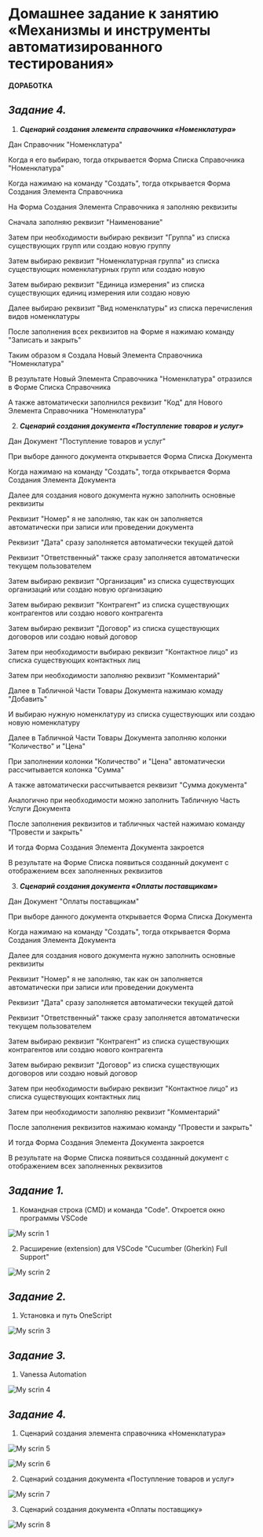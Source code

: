 # **Домашнее задание к занятию «Механизмы и инструменты автоматизированного тестирования»**

**ДОРАБОТКА**

## _Задание 4._

1.  **_Сценарий создания элемента справочника «Номенклатура»_**
   
Дан Справочник "Номенклатура"

Когда я его выбираю, тогда открывается Форма Списка Справочника "Номенклатура"

Когда нажимаю на команду "Создать", тогда открывается Форма Создания Элемента Справочника

На Форма Создания Элемента Справочника я заполняю реквизиты

Сначала заполняю реквизит "Наименование"

Затем при необходимости выбираю реквизит "Группа" из списка существующих групп или создаю новую группу

Затем выбираю реквизит "Номенклатурная группа" из списка существующих номенклатурных групп или создаю новую

Затем выбираю реквизит "Единица измерения" из списка существующих единиц измерения или создаю новую

Далее выбираю реквизит "Вид номенклатуры" из списка перечисления видов номенклатуры

После заполнения всех реквизитов на Форме я нажимаю команду "Записать и закрыть"

Таким образом я Создала Новый Элемента Справочника "Номенклатура"

В результате Новый Элемента Справочника "Номенклатура" отразился в Форме Списка Справочника

А также автоматически заполнился реквизит "Код" для  Нового Элемента Справочника "Номенклатура"


2. **_Сценарий создания документа «Поступление товаров и услуг»_** 
   
Дан Документ "Поступление товаров и услуг"

При выборе данного документа открывается Форма Списка Документа

Когда нажимаю на команду "Создать", тогда открывается Форма Создания Элемента Документа

Далее для создания нового документа нужно заполнить основные реквизиты

Реквизит "Номер" я не заполняю, так как он заполняется автоматически при записи или проведении документа

Реквизит "Дата" сразу заполняется автоматически текущей датой

Реквизит "Ответственный" также сразу заполняется автоматически текущем пользователем

Затем выбираю реквизит "Организация" из списка существующих организаций или создаю новую организацию

Затем выбираю реквизит "Контрагент" из списка существующих контрагентов или создаю нового контрагента

Затем выбираю реквизит "Договор" из списка существующих договоров или создаю новый договор

Затем при необходимости выбираю реквизит "Контактное лицо" из списка существующих контактных лиц

Затем при необходимости заполняю реквизит "Комментарий"

Далее в Табличной Части Товары Документа нажимаю комаду "Добавить"

И выбираю нужную номенклатуру из списка существующих или создаю новую номенклатуру

Далее в Табличной Части Товары Документа заполняю колонки "Количество" и "Цена"

При заполнении колонки "Количество" и "Цена" автоматически рассчитывается колонка "Сумма"

А также автоматически рассчитывается реквизит "Сумма документа"

Аналогично при необходимости можно заполнить Табличную Часть Услуги Документа

После заполнения реквизитов и табличных частей нажимаю команду "Провести и закрыть"

И тогда Форма Создания Элемента Документа закроется

В результате на Форме Списка появиться созданный документ с отображением всех заполненных реквизитов


3. **_Сценарий создания документа «Оплаты поставщикам»_**

Дан Документ "Оплаты поставщикам"

При выборе данного документа открывается Форма Списка Документа

Когда нажимаю на команду "Создать", тогда открывается Форма Создания Элемента Документа

Далее для создания нового документа нужно заполнить основные реквизиты

Реквизит "Номер" я не заполняю, так как он заполняется автоматически при записи или проведении документа

Реквизит "Дата" сразу заполняется автоматически текущей датой

Реквизит "Ответственный" также сразу заполняется автоматически текущем пользователем

Затем выбираю реквизит "Контрагент" из списка существующих контрагентов или создаю нового контрагента

Затем выбираю реквизит "Договор" из списка существующих договоров или создаю новый договор

Затем при необходимости выбираю реквизит "Контактное лицо" из списка существующих контактных лиц

Затем при необходимости заполняю реквизит "Комментарий"

После заполнения реквизитов нажимаю команду "Провести и закрыть"

И тогда Форма Создания Элемента Документа закроется

В результате на Форме Списка появиться созданный документ с отображением всех заполненных реквизитов
   

## _Задание 1._ 

1. Командная строка (CMD) и команда "Code". Откроется окно программы VSCode
   
![My scrin 1](http://dl4.joxi.net/drive/2023/11/19/0055/3282/3628242/42/06d82dbaa1.jpg)

2. Расширение (extension) для VSCode "Cucumber (Gherkin) Full Support"

![My scrin 2](http://dl4.joxi.net/drive/2023/11/19/0055/3282/3628242/42/73867dd4a2.jpg)

## _Задание 2._ 

1. Установка и путь OneScript
   
![My scrin 3](http://dl4.joxi.net/drive/2023/11/19/0055/3282/3628242/42/5d06a5a976.jpg)

## _Задание 3._ 

1. Vanessa Automation
   
![My scrin 4](http://dl3.joxi.net/drive/2023/11/20/0055/3282/3628242/42/fe181f3757.jpg)

 ## _Задание 4._

1. Сценарий создания элемента справочника «Номенклатура» 
   
![My scrin 5](http://dl3.joxi.net/drive/2023/11/20/0055/3282/3628242/42/2468da5a20.jpg)

![My scrin 6](http://dl3.joxi.net/drive/2023/11/20/0055/3282/3628242/42/380b4af190.jpg)

2. Сценарий создания документа «Поступление товаров и услуг» 
   
![My scrin 7](http://dl3.joxi.net/drive/2023/11/20/0055/3282/3628242/42/204358b781.jpg)

3. Сценарий создания документа «Оплаты поставщику»
   
![My scrin 8](http://dl4.joxi.net/drive/2023/11/20/0055/3282/3628242/42/909ae51a64.jpg)


